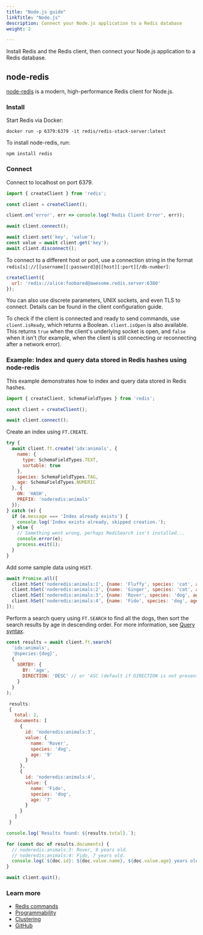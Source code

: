 ```yaml
---
title: "Node.js guide"
linkTitle: "Node.js"
description: Connect your Node.js application to a Redis database
weight: 2

---
```


Install Redis and the Redis client, then connect your Node.js application to a Redis database. 

## node-redis

[node-redis](https://github.com/redis/node-redis) is a modern, high-performance Redis client for Node.js.

### Install

Start Redis via Docker:

```
docker run -p 6379:6379 -it redis/redis-stack-server:latest
```

To install node-redis, run:

```
npm install redis
```

### Connect

Connect to localhost on port 6379. 

```js
import { createClient } from 'redis';

const client = createClient();

client.on('error', err => console.log('Redis Client Error', err));

await client.connect();

await client.set('key', 'value');
const value = await client.get('key');
await client.disconnect();
```

To connect to a different host or port, use a connection string in the format `redis[s]://[[username][:password]@][host][:port][/db-number]`:

```js
createClient({
  url: 'redis://alice:foobared@awesome.redis.server:6380'
});
```
You can also use discrete parameters, UNIX sockets, and even TLS to connect. Details can be found in the client configuration guide.

To check if the client is connected and ready to send commands, use `client.isReady`, which returns a Boolean. `client.isOpen` is also available. This returns `true` when the client's underlying socket is open, and `false` when it isn't (for example, when the client is still connecting or reconnecting after a network error).

### Example: Index and query data stored in Redis hashes using node-redis

This example demonstrates how to index and query data stored in Redis hashes. 

```js
import { createClient, SchemaFieldTypes } from 'redis';

const client = createClient();

await client.connect();
```

Create an index using `FT.CREATE`.

```js
try {
  await client.ft.create('idx:animals', {
    name: {
      type: SchemaFieldTypes.TEXT,
      sortable: true
    },
    species: SchemaFieldTypes.TAG,
    age: SchemaFieldTypes.NUMERIC
  }, {
    ON: 'HASH',
    PREFIX: 'noderedis:animals'
  });
} catch (e) {
  if (e.message === 'Index already exists') {
    console.log('Index exists already, skipped creation.');
  } else {
    // Something went wrong, perhaps RediSearch isn't installed...
    console.error(e);
    process.exit(1);
  }
}
```

Add some sample data using `HSET`.

```js
await Promise.all([
  client.hSet('noderedis:animals:1', {name: 'Fluffy', species: 'cat', age: 3}),
  client.hSet('noderedis:animals:2', {name: 'Ginger', species: 'cat', age: 4}),
  client.hSet('noderedis:animals:3', {name: 'Rover', species: 'dog', age: 9}),
  client.hSet('noderedis:animals:4', {name: 'Fido', species: 'dog', age: 7})
]);
```

Perform a search query using `FT.SEARCH` to find all the dogs, then sort the search results by age in descending order. For more information, see [Query syntax](https://redis.io/docs/stack/search/reference/query_syntax/).

```js
const results = await client.ft.search(
  'idx:animals', 
  '@species:{dog}',
  {
    SORTBY: {
      BY: 'age',
      DIRECTION: 'DESC' // or 'ASC (default if DIRECTION is not present)
    }
  }
);

 results:
 {
   total: 2,
   documents: [
     { 
       id: 'noderedis:animals:3',
       value: {
         name: 'Rover',
         species: 'dog',
         age: '9'
       }
     },
     {
       id: 'noderedis:animals:4',
       value: {
         name: 'Fido',
         species: 'dog',
         age: '7'
       }
     }
   ]
 }

console.log(`Results found: ${results.total}.`);

for (const doc of results.documents) {
  // noderedis:animals:3: Rover, 9 years old.
  // noderedis:animals:4: Fido, 7 years old.
  console.log(`${doc.id}: ${doc.value.name}, ${doc.value.age} years old.`);
}

await client.quit();
```

### Learn more

* [Redis commands](https://redis.js.org/#node-redis-usage-redis-commands)
* [Programmability](https://redis.js.org/#node-redis-usage-programmability)
* [Clustering](https://redis.js.org/#node-redis-usage-clustering)
* [GitHub](https://github.com/redis/node-redis)
 

